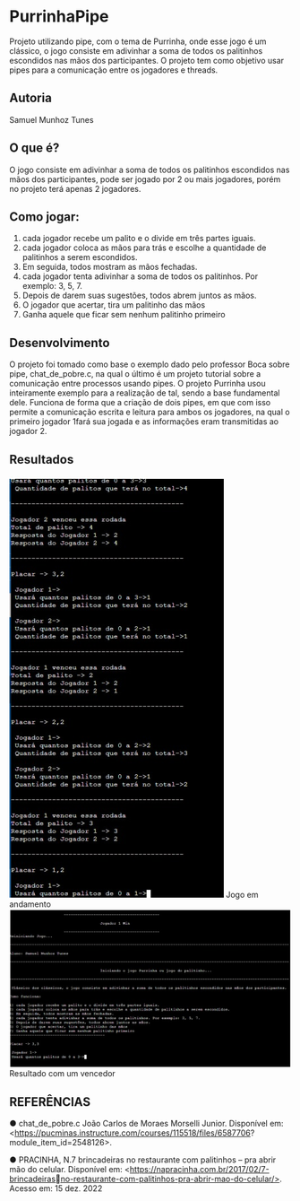 # PurrinhaPipe

Projeto utilizando pipe, com o tema de Purrinha, onde esse jogo é um clássico, o jogo consiste em adivinhar a soma de todos os palitinhos escondidos nas mãos dos participantes. O projeto tem como objetivo usar pipes para a comunicação entre os jogadores e threads.

## Autoria
Samuel Munhoz Tunes

## O que é?
O jogo consiste em adivinhar a soma de todos os palitinhos escondidos nas mãos dos participantes, pode ser jogado por 2 ou mais jogadores, porém no projeto terá apenas 2 jogadores. 

## Como jogar:
1) cada jogador recebe um palito e o divide em três partes iguais.
2) cada jogador coloca as mãos para trás e escolhe a quantidade de palitinhos a 
serem escondidos.
3) Em seguida, todos mostram as mãos fechadas.
4) cada jogador tenta adivinhar a soma de todos os palitinhos. Por exemplo: 3, 5, 7.
5) Depois de darem suas sugestões, todos abrem juntos as mãos.
6) O jogador que acertar, tira um palitinho das mãos
7) Ganha aquele que ficar sem nenhum palitinho primeiro

## Desenvolvimento
O projeto foi tomado como base o exemplo dado pelo professor Boca sobre pipe, chat_de_pobre.c, na qual o último é um projeto tutorial sobre a comunicação entre processos usando pipes. O projeto Purrinha usou inteiramente exemplo para a realização de tal, sendo a base fundamental dele.
Funciona de forma que a criação de dois pipes, em que com isso permite a comunicação escrita e leitura para ambos os jogadores, na qual o primeiro jogador 1fará sua jogada e as informações eram transmitidas ao jogador 2.


## Resultados

<img src="https://github.com/SamuelTunes/PurrinhaPipe/blob/main/imagens/pipe2.jpeg" alt="Jogo em andamento.">
Jogo em andamento


<img src="https://github.com/SamuelTunes/PurrinhaPipe/blob/main/imagens/pipe1.jpeg" alt="Resultado com um vencedor.">
Resultado com um vencedor



## REFERÊNCIAS
● chat_de_pobre.c
João Carlos de Moraes Morselli Junior. Disponível em: 
<https://pucminas.instructure.com/courses/115518/files/6587706?
module_item_id=2548126>. 

● PRACINHA, N.7 brincadeiras no restaurante com palitinhos – pra abrir mão 
do celular. Disponível em: <https://napracinha.com.br/2017/02/7-brincadeirasno-restaurante-com-palitinhos-pra-abrir-mao-do-celular/>. Acesso em: 15 dez.
2022
